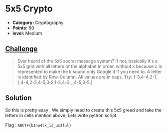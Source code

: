 
# 5x5 Crypto

* **Category:** Cryptography 
* **Points:** 60
* **level:** Medium 

## [Challenge](https://ctflearn.com/challenge/263)

> Ever heard of the 5x5 secret message system? If not, basically it's a 5x5 grid with all letters of the alphabet in order, without k because c is represented to make the k sound only
> Google it if you need to. A letter is identified by Row-Column. All values are in caps. Try: 1-3,4-4,2-1,{,4-4,2-3,4-5,3-2,1-2,4-3,_,4-5,3-5,}

## Solution

So this is pretty easy , We simply need to create this 5x5 greed and take the letters in cells mention above, Lets write python script.    


Flag : ```ABCTF{b1nw4lk_is_us3ful} ```

